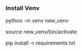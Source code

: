 ### Install Venv

python -m venv new_venv

source new_venv/bin/activate

pip install -r requirements.txt

